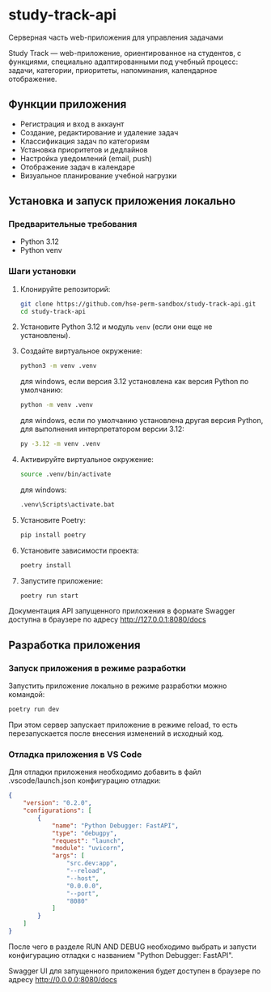 # study-track-api
Серверная часть web-приложения для управления задачами

Study Track — web-приложение, ориентированное на студентов, с функциями, специально адаптированными под учебный процесс: задачи, категории, приоритеты, напоминания, календарное отображение.

## Функции приложения

- Регистрация и вход в аккаунт
- Создание, редактирование и удаление задач
- Классификация задач по категориям
- Установка приоритетов и дедлайнов
- Настройка уведомлений (email, push)
- Отображение задач в календаре
- Визуальное планирование учебной нагрузки


## Установка и запуск приложения локально
### Предварительные требования
- Python 3.12
- Python venv

### Шаги установки
1. Клонируйте репозиторий:

    ```sh
    git clone https://github.com/hse-perm-sandbox/study-track-api.git
    cd study-track-api
    ```

2. Установите Python 3.12 и модуль `venv` (если они еще не установлены).

3. Создайте виртуальное окружение:

    ```sh
    python3 -m venv .venv
    ```

    для windows, если версия 3.12 установлена как версия Python по умолчанию:

    ```sh
    python -m venv .venv
    ```
    

    для windows, если по умолчанию установлена другая версия Python, для выполнения интерпретатором версии 3.12:

    ```sh
    py -3.12 -m venv .venv
    ```


4. Активируйте виртуальное окружение:

    ```sh
    source .venv/bin/activate
    ```

    для windows:

    ```sh
    .venv\Scripts\activate.bat
    ```

5. Установите Poetry:

    ```sh
    pip install poetry
    ```

6. Установите зависимости проекта:

    ```sh
    poetry install
    ```

7.  Запустите приложение:

    ```sh
    poetry run start
    ```

Документация API запущенного приложения в формате Swagger доступна в браузере по адресу http://127.0.0.1:8080/docs

## Разработка приложения

### Запуск приложения в режиме разработки

Запустить приложение локально в режиме разработки можно командой:

```sh
poetry run dev
```

При этом сервер запускает приложение в режиме reload, то есть перезапускается после внесения изменений в исходный код.

### Отладка приложения в VS Code

Для отладки приложения необходимо добавить в файл .vscode/launch.json конфигурацию отладки:

```json
{
    "version": "0.2.0",
    "configurations": [
        {
            "name": "Python Debugger: FastAPI",
            "type": "debugpy",
            "request": "launch",
            "module": "uvicorn",
            "args": [
                "src.dev:app",
                "--reload",
                "--host",
                "0.0.0.0",
                "--port",
                "8080"
            ]
        }
    ]
}
```

После чего в разделе RUN AND DEBUG необходимо выбрать и запусти конфигурацию отладки с названием "Python Debugger: FastAPI".

Swagger UI для запущенного приложения будет доступен в браузере по адресу http://0.0.0.0:8080/docs